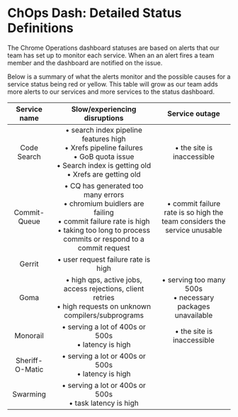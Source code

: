 # ChOps Dash: Detailed Status Definitions

The Chrome Operations dashboard statuses are based on alerts that our team has set up to monitor each service. When an an alert fires a team member and the dashboard are notified on the issue.

Below is a summary of what the alerts monitor and the possible causes for a service status being red or yellow. This table will grow as our team adds more alerts to our services and more services to the status dashboard.

| **Service name**  | **Slow/experiencing disruptions** | **Service outage**
|:-----------------:|:---------------------------------:|:-------------------:
| Code Search | • search index pipeline features high<br>• Xrefs pipeline failures<br>• GoB quota issue<br>• Search index is getting old<br>• Xrefs are getting old | • the site is inaccessible |
| Commit-Queue | • CQ has generated too many errors<br>• chromium buidlers are failing<br>• commit failure rate is high<br>• taking too long to process commits or respond to a commit request  | • commit failure rate is so high the team considers the service unusable |
| Gerrit | • user request failure rate is high |  |
| Goma | • high qps, active jobs, access rejections, client retries<br>• high requests on unknown compilers/subprograms | • serving too many 500s<br>• necessary packages unavailable |
| Monorail | • serving a lot of 400s or 500s<br>• latency is high | • the site is inaccessible |
| Sheriff-O-Matic | • serving a lot or 400s or 500s<br>• latency is high |  |
| Swarming | • serving a lot or 400s or 500s<br>• task latency is high |  |

